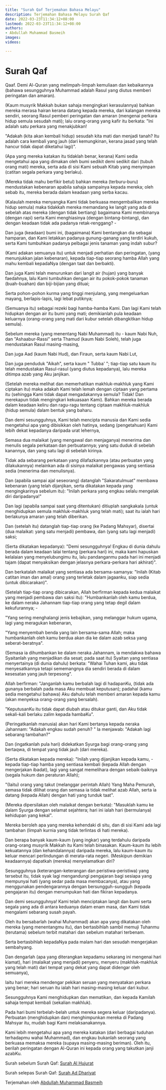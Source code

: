 ```yaml
---
title: "Surah Qaf Terjemahan Bahasa Melayu"
description: Terjemahan Bahasa Melayu Surah Qaf
date: 2022-03-23T11:34:12+08:00
lastmod: 2022-03-23T11:34:12+08:00
authors:
- Abdullah Muhammad Basmeih
images:
videos:

---
```


# Surah Qaf

<p class='atq' id="1">Qaaf. Demi Al-Quran yang melimpah-limpah kemuliaan dan kebaikannya (bahawa sesungguhnya Muhammad adalah Rasul yang diutus memberi peringatan dan amaran).</p>
<p class='atq' id="2">(Kaum musyrik Makkah bukan sahaja mengingkari kerasulannya) bahkan mereka merasa hairan kerana datang kepada mereka, dari kalangan mereka sendiri, seorang Rasul pemberi peringatan dan amaran (mengenai perkara hidup semula sesudah mati); lalu orang-orang yang kafir itu berkata: "Ini adalah satu perkara yang menakjubkan!</p>
<p class='atq' id="3">"Adakah (kita akan kembali hidup) sesudah kita mati dan menjadi tanah? Itu adalah cara kembali yang jauh (dari kemungkinan, kerana jasad yang telah hancur tidak dapat diketahui lagi)".</p>
<p class='atq' id="4">(Apa yang mereka katakan itu tidaklah benar, kerana) Kami sedia mengetahui apa yang dimakan oleh bumi sedikit demi sedikit dari (tubuh orang mati) mereka, serta ada di sisi Kami sebuah Kitab yang menyimpan (catitan segala perkara yang berlaku).</p>
<p class='atq' id="5">(Mereka tidak mahu berfikir betul) bahkan mereka (terburu-buru) mendustakan kebenaran apabila sahaja sampainya kepada mereka; oleh sebab itu, mereka berada dalam keadaan yang serba kacau.</p>
<p class='atq' id="6">(Kalaulah mereka menyangka Kami tidak berkuasa mengembalikan mereka hidup semula) maka tidakkah mereka memandang ke langit yang ada di sebelah atas mereka (dengan tidak bertiang) bagaimana Kami membinanya (dengan rapi) serta Kami menghiasinya (dengan bintang-bintang), dan dengan keadaan tidak ada padanya retak-renggang? -</p>
<p class='atq' id="7">Dan juga (keadaan) bumi ini, (bagaimana) Kami bentangkan dia sebagai hamparan, dan Kami letakkan padanya gunung-ganang yang terdiri kukuh, serta Kami tumbuhkan padanya pelbagai jenis tanaman yang indah subur?</p>
<p class='atq' id="8">(Kami adakan semuanya itu) untuk menjadi perhatian dan peringatan, (yang menunjukkan jalan kebenaran), kepada tiap-tiap seorang hamba Allah yang mahu kembali kepadaNya (dengan taat dan berbakti).</p>
<p class='atq' id="9">Dan juga Kami telah menurunkan dari langit air (hujan) yang banyak faedahnya, lalu Kami tumbuhkan dengan air itu pokok-pokok tanaman (buah-buahan) dan biji-bijian yang dituai;</p>
<p class='atq' id="10">Serta pohon-pohon kurma yang tinggi menjulang, yang mengeluarkan mayang, berlapis-lapis, lagi lebat putiknya;</p>
<p class='atq' id="11">(Semuanya itu) sebagai rezeki bagi hamba-hamba Kami. Dan lagi Kami telah hidupkan dengan air itu bumi yang mati; demikianlah pula keadaan keluarnya (orang-orang yang mati dari kubur setelah dibangkitkan hidup semula).</p>
<p class='atq' id="12">Sebelum mereka (yang menentang Nabi Muhammad) itu - kaum Nabi Nuh, dan "Ashaabur-Rassi" serta Thamud (kaum Nabi Soleh), telah juga mendustakan Rasul masing-masing,</p>
<p class='atq' id="13">Dan juga Aad (kaum Nabi Hud), dan Firaun, serta kaum Nabi Lut,</p>
<p class='atq' id="14">Dan juga penduduk "Aikah", serta kaum " Tubba' "; tiap-tiap satu kaum itu telah mendustakan Rasul-rasul (yang diutus kepadanya), lalu mereka ditimpa azab yang Aku janjikan.</p>
<p class='atq' id="15">(Setelah mereka melihat dan memerhatikan makhluk-makhluk yang Kami ciptakan itu) maka adakah Kami telah lemah dengan ciptaan yang pertama itu (sehingga Kami tidak dapat mengadakannya semula? Tidak! Dan merekapun tidak mengingkari kekuasaan Kami). Bahkan mereka berada dalam keadaan keliru dan ragu-ragu tentang ciptaan makhluk-makhluk (hidup semula) dalam bentuk yang baharu.</p>
<p class='atq' id="16">Dan demi sesungguhnya, Kami telah mencipta manusia dan Kami sedia mengetahui apa yang dibisikkan oleh hatinya, sedang (pengetahuan) Kami lebih dekat kepadanya daripada urat lehernya,</p>
<p class='atq' id="17">Semasa dua malaikat (yang mengawal dan menjaganya) menerima dan menulis segala perkataan dan perbuatannya; yang satu duduk di sebelah kanannya, dan yang satu lagi di sebelah kirinya.</p>
<p class='atq' id="18">Tidak ada sebarang perkataan yang dilafazkannya (atau perbuatan yang dilakukannya) melainkan ada di sisinya malaikat pengawas yang sentiasa sedia (menerima dan menulisnya).</p>
<p class='atq' id="19">Dan (apabila sampai ajal seseorang) datanglah "Sakaratulmuat" membawa kebenaran (yang telah dijanjikan, serta dikatakan kepada yang mengingkarinya sebelum itu): "Inilah perkara yang engkau selalu mengelak diri daripadanya!"</p>
<p class='atq' id="20">Dan lagi (apabila sampai saat yang ditentukan) ditiuplah sangkakala (untuk menghidupkan semula makhluk-makhluk yang telah mati); saat itu ialah hari berlakunya amaran yang telah diberikan.</p>
<p class='atq' id="21">Dan (setelah itu) datanglah tiap-tiap orang (ke Padang Mahsyar), disertai (dua malaikat: yang satu menjadi) pembawa, dan (yang satu lagi menjadi) saksi;</p>
<p class='atq' id="22">(Serta dikatakan kepadanya): "Demi sesungguhnya! Engkau di dunia dahulu berada dalam keadaan lalai tentang (perkara hari) ini, maka kami hapuskan kelalaian yang menyelubungimu itu, lalu pandanganmu pada hari ini menjadi tajam (dapat menyaksikan dengan jelasnya perkara-perkara hari akhirat)".</p>
<p class='atq' id="23">Dan berkatalah malaikat yang sentiasa ada bersama-samanya: "Inilah (Kitab catitan iman dan amal) orang yang terletak dalam jagaanku, siap sedia (untuk dibicarakan)".</p>
<p class='atq' id="24">(Setelah tiap-tiap orang dibicarakan, Allah berfirman kepada kedua malaikat yang menjadi pembawa dan saksi itu): "Humbankanlah oleh kamu berdua, ke dalam neraka Jahannam tiap-tiap orang yang tetap degil dalam kekufurannya; -</p>
<p class='atq' id="25">"Yang sering menghalangi jenis kebajikan, yang melanggar hukum ugama, lagi yang meragukan kebenaran,</p>
<p class='atq' id="26">"Yang menyembah benda yang lain bersama-sama Allah; maka humbankanlah oleh kamu berdua akan dia ke dalam azab seksa yang seberat-beratnya".</p>
<p class='atq' id="27">(Semasa ia dihumbankan ke dalam neraka Jahannam, ia mendakwa bahawa Syaitanlah yang menjadikan dia sesat; pada saat itu) Syaitan yang sentiasa menyertainya (di dunia dahulu) berkata: "Wahai Tuhan kami, aku tidak menyesatkannya tetapi sememangnya dia sendiri berada di dalam kesesatan yang jauh terpesong".</p>
<p class='atq' id="28">Allah berfirman: "Janganlah kamu berbalah lagi di hadapanKu, (tidak ada gunanya berbalah pada masa Aku membuat keputusan); padahal (kamu sedia mengetahui bahawa) Aku dahulu telah memberi amaran kepada kamu (akan menyeksa orang-orang yang bersalah).</p>
<p class='atq' id="29">"KeputusanKu itu tidak dapat diubah atau ditukar ganti, dan Aku tidak sekali-kali berlaku zalim kepada hambaKu".</p>
<p class='atq' id="30">(Peringatkanlah manusia) akan hari Kami bertanya kepada neraka Jahannam: "Adakah engkau sudah penuh? " Ia menjawab: "Adakah lagi sebarang tambahan?"</p>
<p class='atq' id="31">Dan (ingatkanlah pula hari) didekatkan Syurga bagi orang-orang yang bertaqwa, di tempat yang tidak jauh (dari mereka).</p>
<p class='atq' id="32">(Serta dikatakan kepada mereka): "Inilah yang dijanjikan kepada kamu, - kepada tiap-tiap hamba yang sentiasa kembali (kepada Allah dengan mengerjakan ibadat), lagi yang sangat memelihara dengan sebaik-baiknya (segala hukum dan peraturan Allah);</p>
<p class='atq' id="33">"(Iaitu) orang yang takut (melanggar perintah Allah) Yang Maha Pemurah, semasa tidak dilihat orang dan semasa ia tidak melihat azab Allah, serta ia datang (kepada Allah) dengan hati yang tunduk taat".</p>
<p class='atq' id="34">(Mereka dipersilakan oleh malaikat dengan berkata): "Masuklah kamu ke dalam Syurga dengan selamat sejahtera; hari ini ialah hari (bermulanya) kehidupan yang kekal".</p>
<p class='atq' id="35">Mereka beroleh apa yang mereka kehendaki di situ, dan di sisi Kami ada lagi tambahan (limpah kurnia yang tidak terlintas di hati mereka).</p>
<p class='atq' id="36">Dan berapa banyak kaum-kaum (yang ingkar) yang terdahulu daripada orang-orang musyrik Makkah itu Kami telah binasakan. Kaum-kaum itu lebih kekuatannya (dan kehandalannya) daripada mereka, lalu kaum-kaum itu keluar mencari perlindungan di merata-rata negeri. (Meskipun demikian keadaannya) dapatkah (mereka) menyelamatkan diri?</p>
<p class='atq' id="37">Sesungguhnya (keterangan-keterangan dan peristiwa-peristiwa) yang tersebut itu, tidak syak lagi mengandungi pengajaran bagi sesiapa yang mempunyai hati (yang sedar pada masa membacanya), atau yang menggunakan pendengarannya dengan bersungguh-sungguh (kepada pengajaran itu) dengan menumpukan hati dan fikiran kepadanya.</p>
<p class='atq' id="38">Dan demi sesungguhnya! Kami telah menciptakan langit dan bumi serta segala yang ada di antara keduanya dalam enam masa, dan Kami tidak mengalami sebarang susah payah.</p>
<p class='atq' id="39">Oleh itu bersabarlah (wahai Muhammad) akan apa yang dikatakan oleh mereka (yang menentangmu itu), dan bertasbihlah sambil memuji Tuhanmu (terutama) sebelum terbit matahari dan sebelum matahari terbenam.</p>
<p class='atq' id="40">Serta bertasbihlah kepadaNya pada malam hari dan sesudah mengerjakan sembahyang.</p>
<p class='atq' id="41">Dan dengarlah (apa yang diterangkan kepadamu sekarang ini mengenai hari kiamat), hari (malaikat yang menjadi) penyeru, menyeru (makhluk-makhluk yang telah mati) dari tempat yang dekat yang dapat didengar oleh semuanya),</p>
<p class='atq' id="42">Iaitu hari mereka mendengar pekikan seruan yang menyatakan perkara yang benar; hari seruan itu ialah hari masing-masing keluar dari kubur.</p>
<p class='atq' id="43">Sesungguhnya Kami menghidupkan dan mematikan, dan kepada Kamilah sahaja tempat kembali (sekalian makhluk).</p>
<p class='atq' id="44">Pada hari bumi terbelah-belah untuk mereka segera keluar (daripadanya). Perbuatan (menghidupkan dan) menghimpunkan mereka di Padang Mahsyar itu, mudah bagi Kami melaksanakannya.</p>
<p class='atq' id="45">Kami lebih mengetahui apa yang mereka katakan (dari berbagai tuduhan terhadapmu wahai Muhammad), dan engkau bukanlah seorang yang berkuasa memaksa mereka (supaya masing-masing beriman). Oleh itu, berilah peringatan dengan Al-Quran ini kepada orang yang takutkan janji azabKu.</p>

Surah sebelum Surah Qaf: [Surah Al Hujurat](/al-quran/surah-al-hujurat-terjemahan-bahasa-melayu/)

Surah selepas Surah Qaf: [Surah Ad Dhariyat](/al-quran/surah-ad-dhariyat-terjemahan-bahasa-melayu/)

Terjemahan oleh [Abdullah Muhammad Basmeih](/authors/abdullah-muhammad-basmeih/)